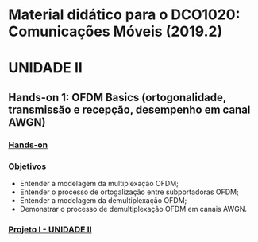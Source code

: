 # Material didático para o DCO1020: Comunicações Móveis (2019.2)

# UNIDADE II

## Hands-on 1: OFDM Basics (ortogonalidade, transmissão e recepção, desempenho em canal AWGN)
### [Hands-on](http://nbviewer.jupyter.org/github/vicentesousa/DCO2010_ComMoveis/blob/master/h12.ipynb)
### Objetivos
- Entender a modelagem da multiplexação OFDM;
- Entender o processo de ortogalização entre subportadoras OFDM;
- Entender a modelagem da demultiplexação OFDM;
- Demonstrar o processo de demultiplexação OFDM em canais AWGN.

### [Projeto I - UNIDADE II](http://nbviewer.jupyter.org/github/vicentesousa/DCO2010_ComMoveis/blob/master/h12_relatorio.ipynb)
